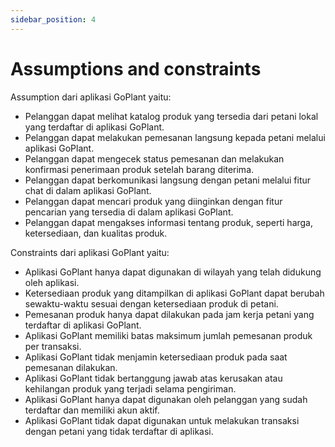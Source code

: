 ```yaml
---
sidebar_position: 4
---
```


# Assumptions and constraints

Assumption dari aplikasi GoPlant yaitu:
- Pelanggan dapat melihat katalog produk yang tersedia dari petani lokal yang terdaftar di aplikasi GoPlant.
- Pelanggan dapat melakukan pemesanan langsung kepada petani melalui aplikasi GoPlant.
- Pelanggan dapat mengecek status pemesanan dan melakukan konfirmasi penerimaan produk setelah barang diterima.
- Pelanggan dapat berkomunikasi langsung dengan petani melalui fitur chat di dalam aplikasi GoPlant.
- Pelanggan dapat mencari produk yang diinginkan dengan fitur pencarian yang tersedia di dalam aplikasi GoPlant.
- Pelanggan dapat mengakses informasi tentang produk, seperti harga, ketersediaan, dan kualitas produk.

Constraints dari aplikasi GoPlant yaitu:
- Aplikasi GoPlant hanya dapat digunakan di wilayah yang telah didukung oleh aplikasi.
- Ketersediaan produk yang ditampilkan di aplikasi GoPlant dapat berubah sewaktu-waktu sesuai dengan ketersediaan produk di petani.
- Pemesanan produk hanya dapat dilakukan pada jam kerja petani yang terdaftar di aplikasi GoPlant.
- Aplikasi GoPlant memiliki batas maksimum jumlah pemesanan produk per transaksi.
- Aplikasi GoPlant tidak menjamin ketersediaan produk pada saat pemesanan dilakukan.
- Aplikasi GoPlant tidak bertanggung jawab atas kerusakan atau kehilangan produk yang terjadi selama pengiriman.
- Aplikasi GoPlant hanya dapat digunakan oleh pelanggan yang sudah terdaftar dan memiliki akun aktif.
- Aplikasi GoPlant tidak dapat digunakan untuk melakukan transaksi dengan petani yang tidak terdaftar di aplikasi.

